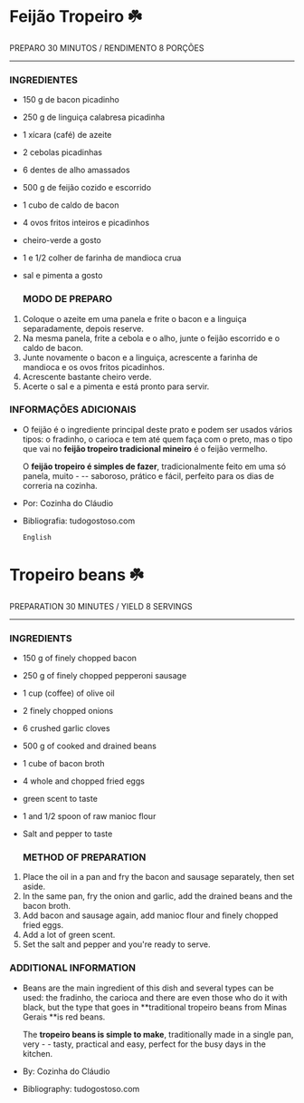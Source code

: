 # Feijão Tropeiro :shamrock: 

PREPARO 30 MINUTOS / RENDIMENTO 8 PORÇÕES

-------

### INGREDIENTES

- 150 g de bacon picadinho

- 250 g de linguiça calabresa picadinha

- 1 xícara (café) de azeite

- 2 cebolas picadinhas

- 6 dentes de alho amassados

- 500 g de feijão cozido e escorrido

- 1 cubo de caldo de bacon

- 4 ovos fritos inteiros e picadinhos

- cheiro-verde a gosto

- 1 e 1/2 colher de farinha de mandioca crua

- sal e pimenta a gosto

  ### MODO DE PREPARO

1. Coloque o azeite em uma panela e frite o bacon e a linguiça separadamente, depois reserve.
2. Na mesma panela, frite a cebola e o alho, junte o feijão escorrido e o caldo de bacon.
3. Junte novamente o bacon e a linguiça, acrescente a farinha de mandioca e os ovos fritos picadinhos.
4. Acrescente bastante cheiro verde.
5. Acerte o sal e a pimenta e está pronto para servir.

### INFORMAÇÕES ADICIONAIS

- O feijão é o ingrediente principal deste prato e podem ser usados vários tipos: o fradinho, o carioca e tem até quem faça com o preto, mas o tipo que vai no **feijão tropeiro tradicional mineiro** é o feijão vermelho.

  O **feijão tropeiro é simples de fazer**, tradicionalmente feito em uma só panela, muito - -- saboroso, prático e fácil, perfeito para os dias de correria na cozinha. 

- Por: Cozinha do Cláudio 

- Bibliografia: tudogostoso.com 

  ```inglês
  English
  ```

# Tropeiro beans :shamrock:

PREPARATION 30 MINUTES / YIELD 8 SERVINGS

----------

### INGREDIENTS

- 150 g of finely chopped bacon

- 250 g of finely chopped pepperoni sausage

- 1 cup (coffee) of olive oil

- 2 finely chopped onions

- 6 crushed garlic cloves

- 500 g of cooked and drained beans

- 1 cube of bacon broth

- 4 whole and chopped fried eggs

- green scent to taste

- 1 and 1/2 spoon of raw manioc flour

- Salt and pepper to taste

  ### METHOD OF PREPARATION

1. Place the oil in a pan and fry the bacon and sausage separately, then set aside.
2. In the same pan, fry the onion and garlic, add the drained beans and the bacon broth.
3. Add bacon and sausage again, add manioc flour and finely chopped fried eggs.
4. Add a lot of green scent.
5. Set the salt and pepper and you're ready to serve.

### ADDITIONAL INFORMATION

- Beans are the main ingredient of this dish and several types can be used: the fradinho, the carioca and there are even those who do it with black, but the type that goes in **traditional tropeiro beans from Minas Gerais **is red beans.

  The **tropeiro beans is simple to make**, traditionally made in a single pan, very - - tasty, practical and easy, perfect for the busy days in the kitchen.

- By: Cozinha do Cláudio

- Bibliography: tudogostoso.com